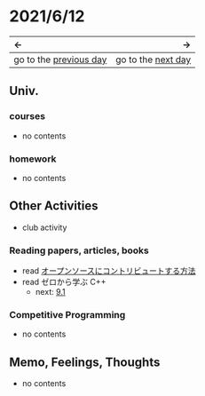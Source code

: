 # 2021/6/12
|←|→|
|:---|---:|
go to the [previous day](./11th.md) | go to the [next day](./13th.md)

## Univ.
### courses
- no contents

### homework
- no contents

## Other Activities
- club activity

### Reading papers, articles, books
- read [オープンソースにコントリビュートする方法](https://opensource.guide/ja/how-to-contribute/)
- read ゼロから学ぶ C++  
  - next: [9.1](https://rinatz.github.io/cpp-book/ch09-01-function-templates/)

### Competitive Programming
- no contents

## Memo, Feelings, Thoughts
- no contents
